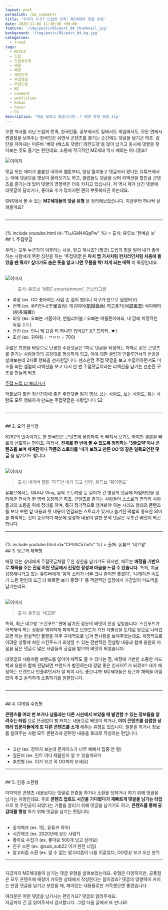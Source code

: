```yaml
---
layout: post
permalink: /mz_comment/
title: '우리가 누구? 드립의 민족! MZ세대의 댓글 유형'
date: 2020-11-08 11:30:00 +09:00
feature: '/img/posts/05/post_04_thumbnail.jpg'
background: '/img/posts/05/post_04_bg.jpg'
categories:
  - trend
tags:
  - MZ세대
  - 드립
  - 드립의민족
  - 댓글
  - 베댓
  - 레전드댓
  - 주접댓글
  - 주접드립
  - MZ
  - comment
  - webfiction
  - kakao
  - naver
  - CU
description: '댓글 보려고 왔습니다만..? 베댓 유형 모음.zip'
---
```


오랜 역사를 지닌 드립의 민족, 한국인들. 공부에서도 일에서도 게임에서도, 모든 면에서 찐열정을 보여주는 한국인은 쉬면서 콘텐츠를 즐기는 순간에도 댓글을 남기곤 하죠. 감탄을 자아내는 이른바 '베댓 (베스트 댓글)','레전드댓'을 많이 남기고 동시에 댓글을 찾아보는 것도 즐기는 편인데요. 소통에 적극적인 MZ세대 역시 예외는 아니겠죠? <br>

![이미지](/img/posts/05/01.jpg)

댓글 보는 재미가 쏠쏠한 네이버 웹툰부터, 영상 틀어놓고 댓글보러 왔다는 유튜브에서는 아예 댓글모음 영상이 올라오기도 하고, 셀럽들도 댓글을 보며 리액션을 할만큼 콘텐츠를 즐기는데 있어 댓글의 영향력은 더욱 커지고 있습니다. 저 역시 제가 남긴 댓글에 대댓글이 달리거나, 좋아요 수가 많아지면 괜히 뿌듯해지곤 하는데요. <br>

SNS에서 볼 수 있는 **MZ세대들의 댓글 유형** 을 정리해보았습니다. 지금부터 하나씩 살펴볼까요? <br><br>

---

<br>
{% include youtube.html id="FuJGkN4QpPw" %}
> 출처: 유튜브 '한예슬 is'

<br>
## 1. 주접댓글

우리는 모두 누군가의 덕후라는 사실, 알고 계시죠? (찡긋) 드립의 힘을 빌어 내가 좋아하는 사람에게 무한 칭찬을 하는 '주접댓글'은 **마치 랩 가사처럼 펀치라인처럼 처음에 들었을 땐 뭐지? 싶다가도 숨은 뜻을 알고 나면 무릎을 탁! 치게 되는 매력** 이 특징인데요. <br><br>

![이미지](/img/posts/05/02.jpg)
> 출처: 유튜브 'MBC entertainment', 인스타그램

* 과장 (ex. OO 좋아하는 사람 손 접어 했더니 지구가 반으로 접혔어요)
* 번역 (ex. 우리언니(于里言你) 개귀여어(凱歸蠡魚) 하고풍거(河鼓風去) 삭다해라(削多海蘿))
* 비유 (ex. 오빠는 거품이야, 언빌리버블 / 오빠는 베를린이에요, 내 맘에 치명적인 독일 수도)
* 반전 (ex. 언니 왜 요즘 티 하나만 입어요? 응? 프리티..★)
* 초성 (ex. 귀여워 = ㄱㅇㅇ = 700)

수많은 표현을 바탕으로 탄생한 주접댓글은 1차로 댓글을 작성하는 자체로 같은 콘텐츠를 즐기는 사람들과의 공감대를 형성하게 되고, 이에 대한 셀럽과 인플루언서의 반응을 살펴보는데 2차로 행복을 선사한답니다. 센스만점 주접 댓글을 보고 수줍어하면서도 미소를 띄는 셀럽의 리액션을 보고 다시 한 번 주접댓글이라는 리액션을 남기는 선순환 구조를 만들게 되죠. <br>

[주접 드립 더 보러가기](https://namu.wiki/w/%EC%A3%BC%EC%A0%91%20%EB%93%9C%EB%A6%BD?from=%EC%A3%BC%EC%A0%91%20%EB%8C%93%EA%B8%80)

악플보다 훨씬 정신건강에 좋은 주접댓글 읽기 영상. 쓰는 사람도, 보는 사람도, 읽는 사람도 모두 행복하게 만드는 주접댓글은 사랑입니다 S2 <br><br>

---

<br>
## 2. 요약 분석형

8282의 민족이기도 한 한국인은 콘텐츠에 몰입하여 푹 빠져서 보기도 하지만 결론을 빠르게 선호하는 편이죠. 따라서, **전체를 한 번에 볼 수 있도록 정리하는 '3줄요약'이나 콘텐츠를 보며 세계관이나 작품의 스토리를 '내가 보려고 만든 OO'와 같은 일목요연한 댓글** 을 남기기도 합니다. <br><br>

![이미지](/img/posts/05/03.jpg)
> 출처: 네이버 웹툰 '하루만 네가 되고 싶어', 유튜브 '웨이랜드'

유튜브에서는 Q&A나 Vlog, 음악 스트리밍 등 길이가 긴 영상의 댓글에 타임라인을 정리해준 천사가 한 명씩 등장하곤 하죠. 콘텐츠를 즐기는 사람들이 스스로의 편의와 사람들과의 소통을 위해 정리를 하며, 특히 정기적으로 챙겨봐야 하는 시리즈 형태의 콘텐츠를 보다 보면 앞 내용과 뒷 내용이 연결되는 스토리가 있거나 숨겨진 떡밥의 중요한 의미를 파악하는 것이 중요하기 때문에 정성과 내용이 알찬 분석 댓글은 무조건 베댓이 되곤 합니다.

---

<br>
{% include youtube.html id="CPVAC57ixfs" %}
> 출처: 유튜브 '네고왕'

<br>
## 3. 당근과 채찍형

애정 있는 상대에게 주접댓글처럼 무한 칭찬을 남기기도 하지만, 때로는 **애정을 기반으로 채찍을 주는 진심 어린 댓글에서 진정한 정성과 마음을 느낄 수 있습니다.** 특히, 지금 성장해나가고 있는 유튜버에게 '음악 소리가 너무 크니 줄이면 좋겠다', '나레이션 속도가 느린 편인데 조금 더 빠르면 보기 좋겠다' 등 객관적인 입장에서 가감없이 피드백을 남기는데요. <br><br>

![이미지](/img/posts/05/04.jpg)
> 출처: 유튜브 '네고왕'

특히, 최근 네고왕 '스킨푸드' 편에 남겨진 장문의 베댓이 인상 깊었습니다. 스킨푸드가 극복해야 하는 상황을 명확하게 파악하고 브랜드가 가진 차별성을 토대로 앞으로 나아갔으면 하는 현실적인 플랜을 아주 구체적으로 남겨 찐사랑을 보여주었는데요. 재정적으로 어려운 상황에 처한 스킨푸드가 회생할 수 있는 전반적인 컨설팅 내용과 함께 응원의 마음을 담은 댓글로 많은 사람들의 공감을 받으며 베댓이 되었습니다. <br>

대댓글의 내용처럼 브랜드를 알아야 채찍도 줄 수 있다는 점, 애정에 기반한 소중한 피드백과 응원이 함께 전달되면 브랜드가 발전하는데 정말 좋은 인사이트가 되겠죠? 내가 애정하는 브랜드나 인플루언서가 잘 되야 나도 좋으니까! MZ세대들은 당근과 채찍을 아낌없이 주고 솔직하게 소통하기를 원한답니다. <br><br>

---

<br>
## 4. 디테일 수집형

**콘텐츠를 여러 번 보거나 남들과는 다른 시선에서 보았을 때 발견할 수 있는 정보들을 알려주는 타입** 으로 뜬금없이 빵 터지는 내용으로 베댓이 되거나, **이미 콘텐츠를 섭렵한 상태라 입문자들에게 또 다른 콘텐츠를 소개** 해주는 유형도 있습니다. 질문을 하거나 정보를 알려주는 사람 모두 콘텐츠에 관련된 내용을 토대로 작성하는 편입니다. <br><br>

* 코난 (ex. 강아지 보는데 폰케이스가 너무 예뻐서 집중 안 됨)
* 질문러 (ex. 틴트 어디 제품인지 알 수 있을까요?)
* 추천형 (ex. 이거 보고 꼭 OO까지 보세요)

---

<br>
## 5. 인증 소환형

마지막은 콘텐츠 내용보다는 댓글로 인증을 하거나 소환을 당하거나 하기 위해 댓글을 남기는 유형인데요. 주로 **콘텐츠 업로드 시간을 기다렸다가 재빠르게 댓글을 남기는 타입** 으로 첫 주인공이 되었다는 기쁨을 알리기 위해 댓글을 남기기도 하고, **콘텐츠를 통해 공감대를 형성** 하기 위해 댓글을 남기는 편입니다. <br><br>

* 출석체크 (ex. 1등, 유튜브 하이)
* 시간체크 (ex. 2020년에 보는 사람?)
* 좋아요 수집가 (ex. 좋아요 500개 넘고 싶어요)
* 친구 소환 (ex. @sub_sub22 이거 완전 너임)
* 알고리즘 소환 (ex. 알 수 없는 알고리즘이 나를 이끌었다, OO영상 보고 오신 분?)

---

<br>
지금까지 MZ세대들이 남기는 댓글 유형을 살펴보았는데요. 유형은 다양하지만, 공통점은 모두 콘텐츠에 애정이 가득한 상태에서 작성한다는 점이겠죠? 댓글의 영향력이 커지는 만큼 댓글을 남기고 보았을 때, 재미있는 내용들로만 가득했으면 좋겠습니다. <br>

여러분은 어떤 댓글을 남기시는 편인가요? 댓글로 알려주세요. <br>
지금까지 긴 글 읽어주셔서 감사합니다. 그럼 다음 글에서 또 만나요! <br><br>
